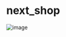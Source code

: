 # next_shop
![image](https://user-images.githubusercontent.com/35622664/180745619-bf17c90f-c069-4932-be9b-96e39fb01b84.png)
